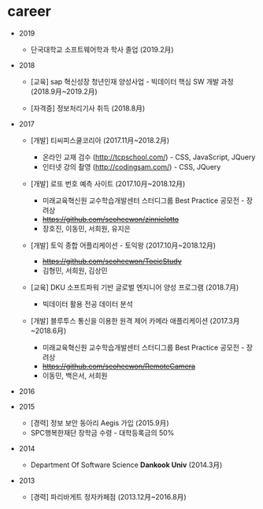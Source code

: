 # career

+ 2019

	+ 단국대학교 소프트웨어학과 학사 졸업 (2019.2月)  

+ 2018

	+ [교육] sap 혁신성장 청년인재 양성사업 - 빅데이터 핵심 SW 개발 과정 (2018.9月~2019.2月)   

	+ [자격증] 정보처리기사 취득 (2018.8月)  

+ 2017

	+ [개발] 티씨피스쿨코리아 (2017.11月~2018.2月)  
		+ 온라인 교재 검수 (http://tcpschool.com/) - CSS, JavaScript, JQuery 
		+ 인터넷 강의 촬영 (http://codingsam.com/) - CSS, JQuery 

	+ [개발] 로또 번호 예측 사이트 (2017.10月~2018.12月)  
		+ 미래교육혁신원 교수학습개발센터 스터디그룹 Best Practice 공모전 - 장려상 
		+ ~~https://github.com/seoheewon/zinnielotto~~
		+ 장호진, 이동민, 서희원, 유지은
		
	+ [개발] 토익 종합 어플리케이션 - 토익왕 (2017.10月~2018.12月)
		+ ~~https://github.com/seoheewon/ToeicStudy~~
		+ 김형민, 서희원, 김상민

	+ [교육] DKU 소프트파워 기반 글로벌 엔지니어 양성 프로그램 (2018.7月)
		+ 빅데이터 활용 전공 데이터 분석

	+ [개발] 블루투스 통신을 이용한 원격 제어 카메라 애플리케이션 (2017.3月~2018.6月)
		+ 미래교육혁신원 교수학습개발센터 스터디그룹 Best Practice 공모전 - 장려상 
		+ ~~https://github.com/seoheewon/RemoteCamera~~
		+ 이동민, 백은서, 서희원

+ 2016


+ 2015

	+ [경력] 정보 보안 동아리 Aegis 가입 (2015.9月)
	+ SPC행복한재단 장학금 수령 - 대학등록금의 50%

+ 2014

	+ Department Of Software Science **Dankook Univ** (2014.3月)

+ 2013
	
	+ [경력] 파리바게트 정자카페점 (2013.12月~2016.8月)
